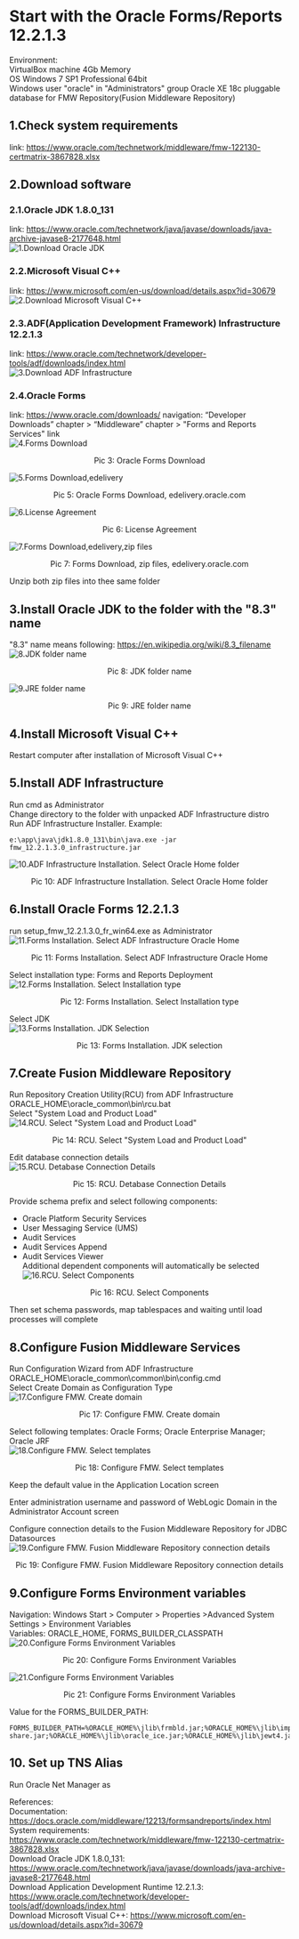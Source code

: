 # Start with the Oracle Forms/Reports 12.2.1.3
Environment:  
VirtualBox machine 4Gb Memory  
OS Windows 7 SP1 Professional 64bit  
Windows user "oracle" in "Administrators" group
Oracle XE 18c pluggable database for FMW Repository(Fusion Middleware Repository)  

## 1.Check system requirements
link: https://www.oracle.com/technetwork/middleware/fmw-122130-certmatrix-3867828.xlsx  
## 2.Download software  
### 2.1.Oracle JDK 1.8.0_131
link: https://www.oracle.com/technetwork/java/javase/downloads/java-archive-javase8-2177648.html  
![1.Download Oracle JDK](images/img1_jdk_download.jpg)  


### 2.2.Microsoft Visual C++  
link: https://www.microsoft.com/en-us/download/details.aspx?id=30679  
![2.Download Microsoft Visual C++](images/img2_ms_visual_cpp_download.jpg)  


### 2.3.ADF(Application Development Framework) Infrastructure 12.2.1.3
link: https://www.oracle.com/technetwork/developer-tools/adf/downloads/index.html  
![3.Download ADF Infrastructure](images/img3_adf_infrastructure_download.jpg)  


### 2.4.Oracle Forms 
link: https://www.oracle.com/downloads/
navigation:  “Developer Downloads” chapter > “Middleware” chapter > "Forms and Reports Services" link  
![4.Forms Download](images/img4_forms_download.jpg)  
<p align="center">Pic 3: Oracle Forms Download</p>  


![5.Forms Download,edelivery](images/img5_forms_download.jpg)  
<p align="center">Pic 5: Oracle Forms Download, edelivery.oracle.com</p>  


![6.License Agreement](images/img6_forms_download.jpg)  
<p align="center">Pic 6: License Agreement</p>  


![7.Forms Download,edelivery,zip files](images/img7_forms_download.jpg)  
<p align="center">Pic 7: Forms Download, zip files, edelivery.oracle.com</p>  


Unzip both zip files into thee same folder  


## 3.Install Oracle JDK to the folder with the "8.3" name  
"8.3" name means following: https://en.wikipedia.org/wiki/8.3_filename  
![8.JDK folder name](images/img8_jdk_installation_folder_name.jpg)  
<p align="center">Pic 8: JDK folder name</p>  


![9.JRE folder name](images/img9_jdk_installation_jre_folder_name.jpg)  
<p align="center">Pic 9: JRE folder name</p>  


## 4.Install Microsoft Visual C++  
Restart computer after installation of Microsoft Visual C++  


## 5.Install ADF Infrastructure   
Run cmd as Administrator  
Change directory to the folder with unpacked ADF Infrastructure distro  
Run ADF Infrastructure Installer. Example:  
```
e:\app\java\jdk1.8.0_131\bin\java.exe -jar fmw_12.2.1.3.0_infrastructure.jar
```
![10.ADF Infrastructure Installation. Select Oracle Home folder](images/img10_adf_infra_installation.jpg)  
<p align="center">Pic 10: ADF Infrastructure Installation. Select Oracle Home folder</p>  


## 6.Install Oracle Forms 12.2.1.3  
run setup_fmw_12.2.1.3.0_fr_win64.exe as Administrator  
![11.Forms Installation. Select ADF Infrastructure Oracle Home](images/img11_forms_installation_select_adf_infrastructure_oracle_home.jpg)  
<p align="center">Pic 11: Forms Installation. Select ADF Infrastructure Oracle Home</p>  

Select installation type: Forms and Reports Deployment  
![12.Forms Installation. Select Installation type](images/img12_forms_installation_select_installation_type.jpg)  
<p align="center">Pic 12: Forms Installation. Select Installation type</p>  


Select JDK  
![13.Forms Installation. JDK Selection](images/img13_forms_installation_jdk_selection.jpg)  
<p align="center">Pic 13: Forms Installation. JDK selection</p>  


## 7.Create Fusion Middleware Repository

Run Repository Creation Utility(RCU) from ADF Infrastructure ORACLE_HOME\oracle_common\bin\rcu.bat  
Select "System Load and Product Load"  
![14.RCU. Select "System Load and Product Load"](images/img14_rcu_create_repository.jpg)  
<p align="center">Pic 14: RCU. Select "System Load and Product Load"</p>  


Edit database connection details  
![15.RCU. Detabase Connection Details](images/img15_rcu_database_connection.jpg)  
<p align="center">Pic 15: RCU. Detabase Connection Details</p>  

Provide schema prefix and select following components:  
- Oracle Platform Security Services  
- User Messaging Service (UMS)  
- Audit Services  
- Audit Services Append  
- Audit Services Viewer  
Additional dependent components will automatically be selected  
![16.RCU. Select Components](images/img16_rcu_select_components.jpg)  
<p align="center">Pic 16: RCU. Select Components</p>  
Then set schema passwords, map tablespaces and waiting until load processes will complete

## 8.Configure Fusion Middleware Services
Run Configuration Wizard from ADF Infrastructure ORACLE_HOME\oracle_common\common\bin\config.cmd  
Select Create Domain as Configuration Type  
![17.Configure FMW. Create domain](images/img17_configure_fmw_create_domain.jpg)  
<p align="center">Pic 17: Configure FMW. Create domain</p>  

Select following templates: Oracle Forms; Oracle Enterprise Manager; Oracle JRF   
![18.Configure FMW. Select templates](images/img18_configure_fmw_select_domain_templates.jpg)  
<p align="center">Pic 18: Configure FMW. Select templates</p>  


Keep the default value in the Application Location screen  

Enter administration username and password of WebLogic Domain in the Administrator Account screen  

Configure connection details to the Fusion Middleware Repository for JDBC Datasources  
![19.Configure FMW. Fusion Middleware Repository connection details ](images/img19_configure_fmw_database_configuration.jpg)  
<p align="center">Pic 19: Configure FMW. Fusion Middleware Repository connection details</p>  


## 9.Configure Forms Environment variables  
Navigation: Windows Start > Computer > Properties >Advanced System Settings > Environment Variables  
Variables: ORACLE_HOME, FORMS_BUILDER_CLASSPATH  
![20.Configure Forms Environment Variables](images/img20_configure_env.jpg)  
<p align="center">Pic 20: Configure Forms Environment Variables</p>  


![21.Configure Forms Environment Variables](images/img21_configure_env.jpg)  
<p align="center">Pic 21: Configure Forms Environment Variables</p>  


Value for the FORMS_BUILDER_PATH:  
```
FORMS_BUILDER_PATH=%ORACLE_HOME%\jlib\frmbld.jar;%ORACLE_HOME%\jlib\importer.jar;%ORACLE_HOME%\jlib\debugger.jar;%ORACLE_HOME%\jlib\utj.jar;%ORACLE_HOME%\jlib\ewt3.jar;%ORACLE_HOME%\jlib\share.jar;%ORACLE_HOME%\jlib\dfc.jar;%ORACLE_HOME%\jlib\ohj.jar;%ORACLE_HOME%\jlib\help-share.jar;%ORACLE_HOME%\jlib\oracle_ice.jar;%ORACLE_HOME%\jlib\jewt4.jar;%ORACLE_HOME%\forms\java\frmwebutil.jar;%ORACLE_HOME%\forms\java\frmall.jar
```

## 10. Set up TNS Alias
Run Oracle Net Manager as

References:  
Documentation: https://docs.oracle.com/middleware/12213/formsandreports/index.html  
System requirements: https://www.oracle.com/technetwork/middleware/fmw-122130-certmatrix-3867828.xlsx  
Download Oracle JDK 1.8.0_131: https://www.oracle.com/technetwork/java/javase/downloads/java-archive-javase8-2177648.html  
Download Application Development Runtime 12.2.1.3: https://www.oracle.com/technetwork/developer-tools/adf/downloads/index.html  
Download Microsoft Visual C++: https://www.microsoft.com/en-us/download/details.aspx?id=30679  




